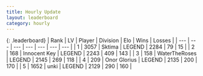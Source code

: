 ```yaml
---
title: Hourly Update
layout: leaderboard
category: hourly
---
```


{: .leaderboard}
| Rank | LV | Player | Division | Elo | Wins | Losses |
| --- | --- | --- | --- | --- | --- | --- |
| <span data-change="0">1</span> | 3057 | <span title="ID: 353063">Sktima</span> | LEGEND | <span data-change="0">2284</span> | <span data-change="0">79</span> | <span data-change="0">15</span> |
| <span data-change="0">2</span> | 168 | <span title="ID: 773025">Innocent Key</span> | LEGEND | <span data-change="19">2243</span> | <span data-change="8">409</span> | <span data-change="1">143</span> |
| <span data-change="0">3</span> | 158 | <span title="ID: 773086">WaterTheRoses</span> | LEGEND | <span data-change="9">2145</span> | <span data-change="4">269</span> | <span data-change="2">118</span> |
| <span data-change="0">4</span> | 209 | <span title="ID: 752665">Onor Glorius</span> | LEGEND | <span data-change="0">2135</span> | <span data-change="0">200</span> | <span data-change="0">170</span> |
| <span data-change="3">5</span> | 1652 | <span title="ID: 692745">unki</span> | LEGEND | <span data-change="7">2129</span> | <span data-change="1">290</span> | <span data-change="0">160</span> |